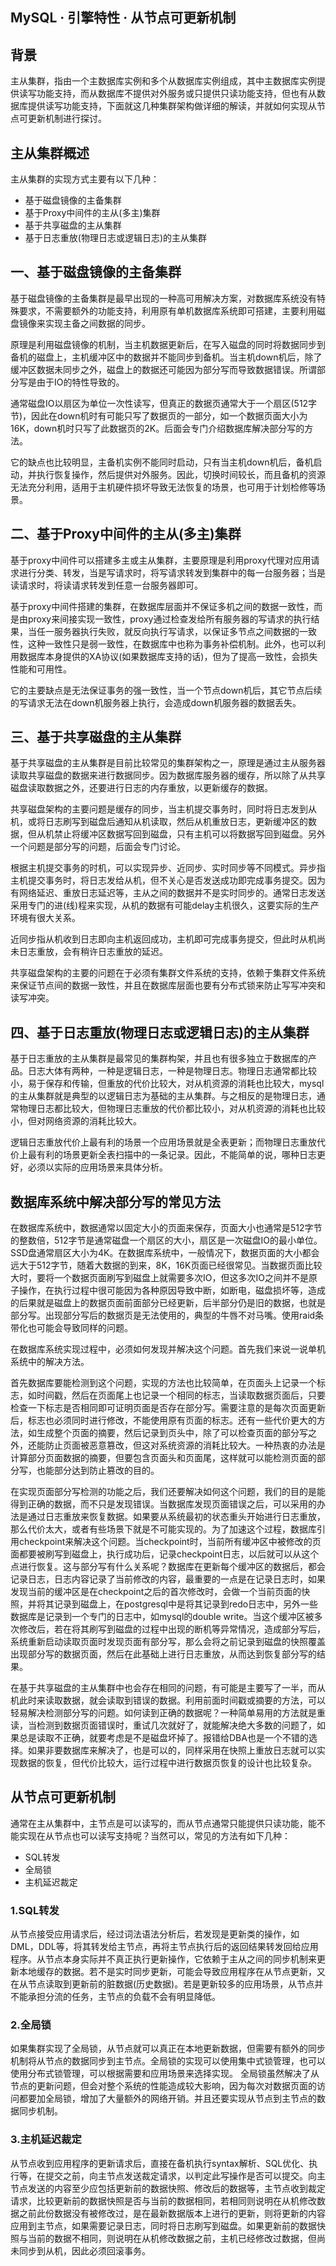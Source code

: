 ## MySQL · 引擎特性 · 从节点可更新机制


    
## 背景


主从集群，指由一个主数据库实例和多个从数据库实例组成，其中主数据库实例提供读写功能支持，而从数据库不提供对外服务或只提供只读功能支持，但也有从数据库提供读写功能支持，下面就这几种集群架构做详细的解读，并就如何实现从节点可更新机制进行探讨。  

## 主从集群概述

主从集群的实现方式主要有以下几种：  


* 基于磁盘镜像的主备集群
* 基于Proxy中间件的主从(多主)集群
* 基于共享磁盘的主从集群
* 基于日志重放(物理日志或逻辑日志)的主从集群


## 一、基于磁盘镜像的主备集群

基于磁盘镜像的主备集群是最早出现的一种高可用解决方案，对数据库系统没有特殊要求，不需要额外的功能支持，利用原有单机数据库系统即可搭建，主要利用磁盘镜像来实现主备之间数据的同步。  


原理是利用磁盘镜像的机制，当主机数据更新后，在写入磁盘的同时将数据同步到备机的磁盘上，主机缓冲区中的数据并不能同步到备机。当主机down机后，除了缓冲区数据未同步之外，磁盘上的数据还可能因为部分写而导致数据错误。所谓部分写是由于IO的特性导致的。  


通常磁盘IO以扇区为单位一次性读写，但真正的数据页通常大于一个扇区(512字节)，因此在down机时有可能只写了数据页的一部分，如一个数据页面大小为16K，down机时只写了此数据页的2K。后面会专门介绍数据库解决部分写的方法。  


它的缺点也比较明显，主备机实例不能同时启动，只有当主机down机后，备机启动，并执行恢复操作，然后提供对外服务。因此，切换时间较长，而且备机的资源无法充分利用，适用于主机硬件损坏导致无法恢复的场景，也可用于计划检修等场景。  

## 二、基于Proxy中间件的主从(多主)集群

基于proxy中间件可以搭建多主或主从集群，主要原理是利用proxy代理对应用请求进行分类、转发，当是写请求时，将写请求转发到集群中的每一台服务器；当是读请求时，将读请求转发到任意一台服务器即可。  


基于proxy中间件搭建的集群，在数据库层面并不保证多机之间的数据一致性，而是由proxy来间接实现一致性，proxy通过检查发给所有服务器的写请求的执行结果，当任一服务器执行失败，就反向执行写请求，以保证多节点之间数据的一致性，这种一致性只是弱一致性，在数据库中也称为事务补偿机制。此外，也可以利用数据库本身提供的XA协议(如果数据库支持的话)，但为了提高一致性，会损失性能和可用性。  


它的主要缺点是无法保证事务的强一致性，当一个节点down机后，其它节点后续的写请求无法在down机服务器上执行，会造成down机服务器的数据丢失。  

## 三、基于共享磁盘的主从集群

基于共享磁盘的主从集群是目前比较常见的集群架构之一，原理是通过主从服务器读取共享磁盘的数据来进行数据同步。因为数据库服务器的缓存，所以除了从共享磁盘读取数据之外，还要进行日志的内存重放，以更新缓存的数据。  


共享磁盘架构的主要问题是缓存的同步，当主机提交事务时，同时将日志发到从机，或将日志刷写到磁盘后通知从机读取，然后从机重放日志，更新缓冲区的数据，但从机禁止将缓冲区数据写回到磁盘，只有主机可以将数据写回到磁盘。另外一个问题是部分写的问题，后面会专门讨论。  


根据主机提交事务的时机，可以实现异步、近同步、实时同步等不同模式。异步指主机提交事务时，将日志发给从机，但不关心是否发送成功即完成事务提交。因为有网络延迟、重放日志延迟等，主从之间的数据并不是实时同步的。通常日志发送采用专门的进(线)程来实现，从机的数据有可能delay主机很久，这要实际的生产环境有很大关系。  


近同步指从机收到日志即向主机返回成功，主机即可完成事务提交，但此时从机尚未日志重放，会有稍许日志重放的延迟。  


共享磁盘架构的主要的问题在于必须有集群文件系统的支持，依赖于集群文件系统来保证节点间的数据一致性，并且在数据库层面也要有分布式锁来防止写写冲突和读写冲突。  

## 四、基于日志重放(物理日志或逻辑日志)的主从集群

基于日志重放的主从集群是最常见的集群构架，并且也有很多独立于数据库的产品。日志大体有两种，一种是逻辑日志，一种是物理日志。物理日志通常都比较小，易于保存和传输，但重放的代价比较大，对从机资源的消耗也比较大，mysql的主从集群就是典型的以逻辑日志为基础的主从集群。与之相反的是物理日志，通常物理日志都比较大，但物理日志重放的代价都比较小，对从机资源的消耗也比较小，但对网络资源的消耗比较大。  


逻辑日志重放代价上最有利的场景一个应用场景就是全表更新；而物理日志重放代价上最有利的场景更新全表扫描中的一条记录。因此，不能简单的说，哪种日志更好，必须以实际的应用场景来具体分析。  

## 数据库系统中解决部分写的常见方法

在数据库系统中，数据通常以固定大小的页面来保存，页面大小也通常是512字节的整数倍，512字节是通常磁盘一个扇区的大小，扇区是一次磁盘IO的最小单位。SSD盘通常扇区大小为4K。在数据库系统中，一般情况下，数据页面的大小都会远大于512字节，随着大数据的到来，8K，16K页面已经很常见。当数据页面比较大时，要将一个数据页面刷写到磁盘上就需要多次IO，但这多次IO之间并不是原子操作，在执行过程中很可能因为各种原因导致中断，如断电，磁盘损坏等，造成的后果就是磁盘上的数据页面前面部分已经更新，后半部分仍是旧的数据，也就是部分写。出现部分写后的数据页是无法使用的，典型的牛唇不对马嘴。使用raid条带化也可能会导致同样的问题。  


在数据库系统实现过程中，必须如何发现并解决这个问题。首先我们来说一说单机系统中的解决方法。  


首先数据库要能检测到这个问题，实现的方法也比较简单，在页面头上记录一个标志，如时间戳，然后在页面尾上也记录一个相同的标志，当读取数据页面后，只要检查一下标志是否相同即可证明页面是否存在部分写。需要注意的是每次页面更新后，标志也必须同时进行修改，不能使用原有页面的标志。还有一些代价更大的方法，如生成整个页面的摘要，然后记录到页头中，除了可以检查页面的部分写之外，还能防止页面被恶意篡改，但这对系统资源的消耗比较大。一种热衷的办法是计算部分页面数据的摘要，但要包含页面头和页面尾，这样就可以能检测页面的部分写，也能部分达到防止篡改的目的。  


在实现页面部分写检测的功能之后，我们还要解决如何这个问题，我们的目的是能得到正确的数据，而不只是发现错误。当数据库发现页面错误之后，可以采用的办法是通过日志重放来恢复数据。如果要从系统最初的状态重头开始进行日志重放，那么代价太大，或者有些场景下就是不可能实现的。为了加速这个过程，数据库引用checkpoint来解决这个问题。当checkpoint时，当前所有缓冲区中被修改的页面都要被刷写到磁盘上，执行成功后，记录checkpoint日志，以后就可以从这个点进行恢复。这与部分写有什么关系呢？数据库在更新每个缓冲区的数据后，都会记录日志，日志内容记录了当前修改的内容，最重要的一点是在记录日志时，如果发现当前的缓冲区是在checkpoint之后的首次修改时，会做一个当前页面的快照，并将其记录到磁盘上，在postgresql中是将其记录到redo日志中，另外一些数据库是记录到一个专门的日志中，如mysql的double write。当这个缓冲区被多次修改后，若在将其刷写到磁盘的过程中出现的断机等异常情况，造成部分写后，系统重新启动读取页面时发现页面有部分写，那么会将之前记录到磁盘的快照覆盖出现部分写的数据页面，然后在此基础上进行日志重放，从而达到恢复部分写的结果。  


在基于共享磁盘的主从集群中也会存在相同的问题，有可能是主要写了一半，而从机此时来读取数据，就会读取到错误的数据。利用前面时间戳或摘要的方法，可以轻易解决检测部分写的问题。如何读到正确的数据呢？一种简单易用的方法就是重读，当检测到数据页面错误时，重试几次就好了，就能解决绝大多数的问题了，如果总是读取不正确，就要考虑是不是磁盘坏掉了。报错给DBA也是一个不错的选择。如果非要数据库来解决了，也是可以的，同样采用在快照上重放日志就可以实现数据的恢复，但代价比较大，运行过程中进行数据页恢复的设计也比较复杂。  

## 从节点可更新机制

通常在主从集群中，主节点是可以读写的，而从节点通常只能提供只读功能，能不能实现在从节点也可以读写支持呢？当然可以，常见的方法有如下几种：  


* SQL转发
* 全局锁
* 主机延迟裁定


### 1.SQL转发


从节点接受应用请求后，经过词法语法分析后，若发现是更新类的操作，如DML，DDL等，将其转发给主节点，再将主节点执行后的返回结果转发回给应用程序。从节点本身实际并不真正执行更新操作，它依赖于主从之间的同步机制来更新本地缓存的数据。若不是实时同步更新，可能会导致应用程序在从节点更新，又在从节点读取到更新前的脏数据(历史数据)。若是更新较多的应用场景，从节点并不能承担分流的任务，主节点的负载不会有明显降低。  

### 2.全局锁

如果集群实现了全局锁，从节点就可以真正在本地更新数据，但需要有额外的同步机制将从节点的数据同步到主节点。全局锁的实现可以使用集中式锁管理，也可以使用分布式锁管理，可以根据需要和应用场景来选择实现。
全局锁虽然解决了从节点的更新问题，但会对整个系统的性能造成较大影响，因为每次对数据页面的访问都要加全局锁，增加了大量额外的网络开销。并且还要实现从节点到主节点的数据同步机制。  

### 3.主机延迟裁定

从节点收到应用程序的更新请求后，直接在备机执行syntax解析、SQL优化、执行等，在提交之前，向主节点发送裁定请求，以判定此写操作是否可以提交。向主节点发送的内容至少应包括更新前的数据快照、修改后的数据等，主节点收到裁定请求，比较更新前的数据快照是否与当前的数据相同，若相同则说明在从机修改数据之前此份数据没有被修改过，是在最新数据版本上进行的更新，则将更新的内容应用到主节点，如果需要记录日志，同时将日志刷写到磁盘。如果更新前的数据快照与当前的数据不相同，则说明在从机修改数据之前，主机已经修改过数据，但尚未同步到从机，因此必须回滚事务。  


